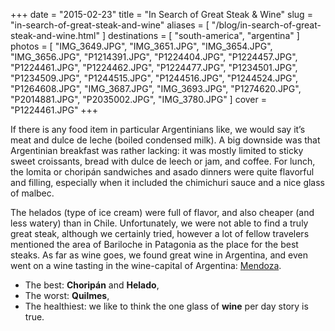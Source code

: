 +++
date    = "2015-02-23"
title   = "In Search of Great Steak & Wine"
slug    = "in-search-of-great-steak-and-wine"
aliases = [ "/blog/in-search-of-great-steak-and-wine.html" ]
destinations = [ "south-america", "argentina" ]
photos  = [
  "IMG_3649.JPG", "IMG_3651.JPG", "IMG_3654.JPG", "IMG_3656.JPG", "P1214391.JPG",
  "P1224404.JPG", "P1224457.JPG", "P1224461.JPG", "P1224462.JPG", "P1224477.JPG",
  "P1234501.JPG", "P1234509.JPG", "P1244515.JPG", "P1244516.JPG", "P1244524.JPG",
  "P1264608.JPG", "IMG_3687.JPG", "IMG_3693.JPG", "P1274620.JPG", "P2014881.JPG",
  "P2035002.JPG", "IMG_3780.JPG"
]
cover = "P1224461.JPG"
+++

If there is any food item in particular Argentinians like, we would say it’s meat and dulce de leche (boiled condensed milk). A big downside was that Argentinian breakfast was rather lacking: it was mostly limited to sticky sweet croissants, bread with dulce de leech or jam, and coffee. For lunch, the lomita or choripán sandwiches and asado dinners were quite flavorful and filling, especially when it included the chimichuri sauce and a nice glass of malbec.
<!--more-->
The helados (type of ice cream) were full of flavor, and also cheaper (and less watery) than in Chile. Unfortunately, we were not able to find a truly great steak, although we certainly tried, however a lot of fellow travelers mentioned the area of Bariloche in Patagonia as the place for the best steaks. As far as wine goes, we found great wine in Argentina, and even went on a wine tasting in the wine-capital of Argentina: [Mendoza](/blog/bike-and-wine.html).

* The best: **Choripán** and **Helado**,
* The worst: **Quilmes**,
* The healthiest: we like to think the one glass of **wine** per day story is true.